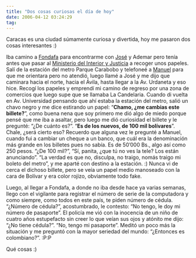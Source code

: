 ```yaml
---
title: "Dos cosas curiosas el día de hoy"
date: 2006-04-12 03:24:29
tag: 
---
```

<p>Caracas es una ciudad súmamente curiosa y divertida, hoy me pasaron dos cosas interesantes :)</p>

<p>Iba camino a <a target="_blank" href="http://www.fondafa.gov.ve/">Fondafa</a> para encontrarme con <a target="_blank" href="http://www.bureado.com.ve">José</a> y Ademar pero tenía antes que pasar al <a target="_blank" href="http://www.mij.gov.ve/">Ministerio del Interior y Justicia</a> a recoger unos papeles. Salí de la estación del metro Parque Carabobo y telefoneé a <a target="_blank" href="http://mannyto.unplug.org.ve">Manuel</a> para que me orientara pero no atendió, luego llamé a José y me dijo que caminara hacia el norte, hacia el Ávila, hasta llegar a la Av. Urdaneta y eso hice. Recogí los papeles y emprendí mi camino de regreso por una zona de comercios que luego supe que se llamaba La Candelaria. Cuando di vuelta en Av. Universidad pensando que ahí estaba la estación del metro, salió un chavo negro y me dice estirando un papel: &#8220;<strong>Chamo, ¿me cambias este billete?</strong>&#8221;, como buena nena que soy primero me dió algo de miedo porque pensé que me iba a asaltar, pero luego me dió curiosidad el billete y le pregunté: &#8220;¿De cuánto es?&#8221;. &#8220;<strong>Es de los nuevos, de 100 mil bolívares</strong>&#8221;. Chale, ¿será cierto eso? Recuerdo que alguna vez le pregunté a Manuel, cuando fui a cambiar un cheque a un banco, que cuál era la denominación más grande en los billetes pues no sabía. Es de 50&#8217;000 Bs., algo así como 250 pesos. &#8220;¿De 100 mil?&#8221;, &#8220;Sí, panita, ¿que tú no ves la tele? Los están anunciando&#8221;. &#8220;La verdad es que no, disculpa, no traigo, nomás traigo mi boleto del metro&#8221;, y me aparté con destino a la estación. :) Nunca vi de cerca el dichoso billete, pero se veía un papel medio manoseado con la cara de Bolívar y era color rojizo, obviamente todo fake.</p>

<p>Luego, al llegar a Fondafa, a donde no iba desde hace ya varias semanas, llego con el vigilante para registrar el número de serie de la computadora y como siempre, como todos en este país, te piden número de cédula. &#8220;¿Número de cédula?&#8221;, acostumbrado, le contesto: &#8220;No tengo, le doy mi número de pasaporte&#8221;. El policía me vió con la inocencia de un niño de cuatro años estupefacto sin creer lo que veían sus ojos y atónito me dijo: &#8220;¿No tiene cédula?&#8221;. &#8220;No, tengo mi pasaporte&#8221;. Meditó un poco más la situación y me preguntó con la mayor seriedad del mundo: &#8220;¿Entonces es colombiano?&#8221;. :P:P</p>

<p>Qué cosas :)</p>
